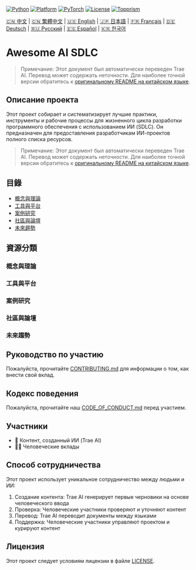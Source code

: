 [![Python](https://img.shields.io/badge/Python-3.8+-blue.svg)](https://www.python.org/) [![Platform](https://img.shields.io/badge/Platform-Linux%20|%20macOS%20|%20Windows-lightgrey.svg)](https://en.wikipedia.org/wiki/Cross-platform) [![PyTorch](https://img.shields.io/badge/PyTorch-2.0+-red.svg)](https://pytorch.org/) [![License](https://img.shields.io/badge/License-Apache%202.0-green.svg)](https://opensource.org/licenses/Apache-2.0) [![Topprism](https://img.shields.io/badge/Topprism-Data%20Intelligence-orange.svg)](https://www.topprismdata.com/)

[🇨🇳 中文](docs/zh-CN/README.md) | [🇨🇳 繁體中文](docs/zh-TW/README.md) | [🇺🇸 English](docs/en/README.md) | [🇯🇵 日本語](docs/ja/README.md) | [🇫🇷 Français](docs/fr/README.md) | [🇩🇪 Deutsch](docs/de/README.md) | [🇷🇺 Русский](docs/ru/README.md) | [🇪🇸 Español](docs/es/README.md) | [🇰🇷 한국어](docs/ko/README.md)


# Awesome AI SDLC

> Примечание: Этот документ был автоматически переведен Trae AI. Перевод может содержать неточности. Для наиболее точной версии обратитесь к [оригинальному README на китайском языке](../../README.md).

## Описание проекта

Этот проект собирает и систематизирует лучшие практики, инструменты и рабочие процессы для жизненного цикла разработки программного обеспечения с использованием ИИ (SDLC). Он предназначен для предоставления разработчикам ИИ-проектов полного списка ресурсов.

> Примечание: Этот документ был автоматически переведен Trae AI. Перевод может содержать неточности. Для наиболее точной версии обратитесь к [оригинальному README на китайском языке](../../README.md).

## 目錄

- [概念與理論](#概念與理論)
- [工具與平台](#工具與平台)
- [案例研究](#案例研究)
- [社區與論壇](#社區與論壇)
- [未來趨勢](#未來趨勢)

## 資源分類

### 概念與理論

### 工具與平台

### 案例研究

### 社區與論壇

### 未來趨勢

## Руководство по участию

Пожалуйста, прочитайте [CONTRIBUTING.md](CONTRIBUTING.md) для информации о том, как внести свой вклад.

## Кодекс поведения

Пожалуйста, прочитайте наш [CODE_OF_CONDUCT.md](CODE_OF_CONDUCT.md) перед участием.

## Участники

- 🤖 Контент, созданный ИИ (Trae AI)
- 🧑‍💻 Человеческие вклады

## Способ сотрудничества

Этот проект использует уникальное сотрудничество между людьми и ИИ:
1. Создание контента: Trae AI генерирует первые черновики на основе человеческого ввода
2. Проверка: Человеческие участники проверяют и уточняют контент
3. Перевод: Trae AI переводит документы между языками
4. Поддержка: Человеческие участники управляют проектом и курируют контент

## Лицензия

Этот проект следует условиям лицензии в файле [LICENSE](LICENSE).